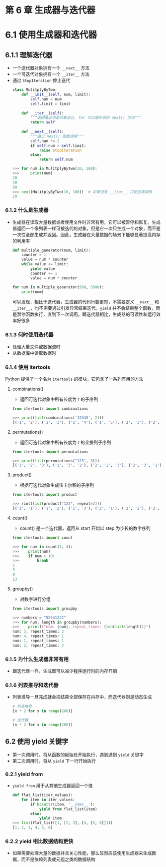# 第 6 章 生成器与迭代器
# 6.1 使用生成器和迭代器

## 6.1.1 理解迭代器
* 一个迭代器对象拥有一个 `__next__` 方法
* 一个可迭代对象拥有一个 `__iter__` 方法
* 通过 `StopIteration` 停止迭代
    ``` python
    class MulitplyByTwo:
        def __init__(self, num, limit):
            self.num = num
            self.limit = limit
        
        def __iter__(self):
            """返回值必须是对象自己, for 可以循环调用 next() 方法"""
            return self
        
        def __next__(self):
            """通过 next() 函数调用"""
            self.num *= 2
            if self.num > self.limit:
                raise StopIteration
            else:
                return self.num
    
    >>> for num in MulitplyByTwo(10, 100):
    >>>     print(num)
    20
    40
    80
    >>> next(MulitplyByTwo(10, 100))  # 如果没有 __iter__ 只能这样调用
    20
    ```

### 6.1.2 什么是生成器
* 生成器在读取大量数据或者使用文件时非常有用，它可以被暂停和恢复。生成器返回一个像列表一样可被迭代的对象，但是它一次只生成一个对象，而不是一次性全部生成并返回。因此，生成器在大量数据的场景下能够显著提高内存的利用率
    ``` python
    def multiple_generator(num, limit):
        counter = 1
        value = num * counter
        while value <= limit:
            yield value
            counter += 1
            value = num * counter
    
    for num in multiple_generator(500, 5000):
        print(num)
    ```
    可以发现，相比于迭代器，生成器的代码行数更短，不需要定义 `__next__` 和 `__iter__`，也不需要通过引发异常结束迭代。`yield` 并不会结束整个函数，而是暂停函数执行，直到下一次调用。跟迭代器相比，生成器的可读性和运行效率好很多

### 6.1.3 何时使用迭代器
* 处理大量文件或数据流时
* 从数据库中读取数据时

### 6.1.4 使用 itertools
Python 提供了一个名为 `itertools` 的模块，它包含了一系列有用的方法
1. combinations()
    * 返回可迭代对象中所有长度为 r 的子序列
    ``` python
    from itertools import combinations

    >>> print(list(combinations('12345', 2)))
    [('1', '2'), ('1', '3'), ('1', '4'), ('1', '5'), ('2', '3'), ('2', '4'), ('2', '5'), ('3', '4'), ('3', '5'), ('4', '5')]
    ```

2. permutations()
    * 返回可迭代对象中所有长度为 r 的全排列子序列
    ``` python
    from itertools import permutations

    >>> print(list(permutations("123", 3)))
    [('1', '2', '3'), ('1', '3', '2'), ('2', '1', '3'), ('2', '3', '1'), ('3', '1', '2'), ('3', '2', '1')]
    ```

3. product()
    * 根据可迭代对象生成笛卡尔积的子序列
    ``` python
    from itertools import product

    >>> rint(list(product("123", repeat=2)))
    [('1', '1'), ('1', '2'), ('1', '3'), ('2', '1'), ('2', '2'), ('2', '3'), ('3', '1'), ('3', '2'), ('3', '3')]
    ```

4. count()
    * count() 是一个迭代器，返回从 start 开始以 step 为步长的数字序列
    ``` python
    from itertools import count

    >>> for num in count(1, 4):
    >>>    print(num)
    >>>    if num > 10:
    >>>        break
    1
    5
    9
    13
    ```

5. groupby()
    * 对数字进行分组
    ``` python
    from itertools import groupby

    >>> numbers = "55541222"
    >>> for num, length in groupby(numbers):
    >>>    print(f"num: {num}, repeat_times: {len(list(length))}")
    num: 5, repeat_times: 3
    num: 4, repeat_times: 1
    num: 1, repeat_times: 1
    num: 2, repeat_times: 3
    ``` 

### 6.1.5 为什么生成器非常有用
* 跟迭代器一样，生成器可以减少程序运行时的内存开销

### 6.1.6 列表推导和迭代器
* 列表推导一旦完成就会把结果全部保存在内存中，而迭代器则是动态生成
    ``` python
    # 列表推导
    [x * 2 for x in range(200)]

    # 迭代器
    (x * 2 for x in range(200))
    ```

## 6.2 使用 yield 关键字
* 第一次调用时，将从函数的起始处开始执行，遇到遇到 `yield` 关键字
* 第二次调用时，将从 `yield` 下一行开始执行

### 6.2.1 yield from
* `yield from` 用于从其他生成器返回一个值
    ``` python
    def flat_list(iter_values):
        for item in iter_values:
            if hasattr(item, '__iter__'):
                yield from flat_list(item)
            else:
                yield item
    >>> list(flat_list([1, [2, 3], [4, [5, 6]]]))
    [1, 2, 3, 4, 5, 6]
    ```

### 6.2.2 yield 相比数据结构更快
* 如果需要处理大量的数据并且关心性能，那么显然应该使用生成器来生成数据，而不是依赖列表或元组之类的数据结构
